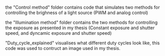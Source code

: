 the "Control method" folder contains code that simulates two methods for controlling the brighness of a light source (PWM and analog control)

the "Illumination method" folder contains the two methods for controlling the exposure as presented in my thesis (Constant exposure and shutter speed, and dyncamic exposure and shutter speed)

"Duty_cycle_explained" visualises what different duty cycles look like, this code was used to contruct an image used in my thesis.
